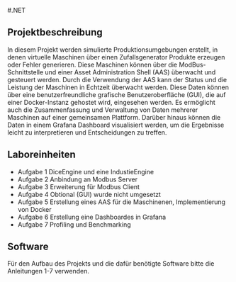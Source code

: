 #.NET

## Projektbeschreibung

In diesem Projekt werden simulierte Produktionsumgebungen erstellt, in denen virtuelle Maschinen über einen Zufallsgenerator 
Produkte erzeugen oder Fehler generieren. Diese Maschinen können über die ModBus-Schnittstelle und einer Asset Administration
Shell (AAS) überwacht und gesteuert werden. Durch die Verwendung der AAS kann der Status und die Leistung der Maschinen in 
Echtzeit überwacht werden. Diese Daten können über eine benutzerfreundliche grafische Benutzeroberfläche (GUI), die auf einer 
Docker-Instanz gehostet wird, eingesehen werden. Es ermöglicht auch die Zusammenfassung und Verwaltung von Daten mehrerer
Maschinen auf einer gemeinsamen Plattform. Darüber hinaus können die Daten in einem Grafana Dashboard visualisiert werden, um
die Ergebnisse leicht zu interpretieren und Entscheidungen zu treffen.

## Laboreinheiten

+ Aufgabe 1 DiceEngine und eine IndustieEngine
+ Aufgabe 2 Anbindung an Modbus Server
+ Aufgabe 3 Erweiterung für Modbus Client
+ Aufgabe 4 Obtional (GUI) wurde nicht umgesetzt
+ Aufgabe 5 Erstellung eines AAS für die Maschinenen, Implementierung von Docker
+ Aufgabe 6 Erstellung eine Dashboardes in Grafana
+ Aufgabe 7 Profiling und Benchmarking

## Software

Für den Aufbau des Projekts und die dafür benötigte Software bitte die Anleitungen 1-7 verwenden.